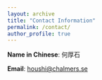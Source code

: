```yaml
---
layout: archive
title: "Contact Information"
permalink: /contact/
author_profile: true
---
```


**Name in Chinese**: 何厚石

**Email**: houshi@chalmers.se